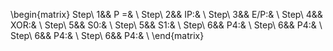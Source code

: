 \begin{matrix}
Step\ 1&& P =& \\
Step\ 2&& IP:& \\
Step\ 3&& E/P:& \\
Step\ 4&& XOR:& \\
Step\ 5&& S0:& \\
Step\ 5&& S1:& \\
Step\ 6&& P4:& \\
Step\ 6&& P4:& \\
Step\ 6&& P4:& \\
Step\ 6&& P4:& \\
\end{matrix}
